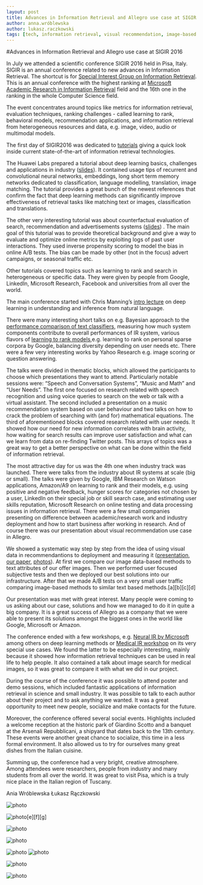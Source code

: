 ```yaml
---
layout: post
title: Advances in Information Retrieval and Allegro use case at SIGIR 2016
author: anna.wróblewska
author: lukasz.raczkowski
tags: [tech, information retrieval, visual recommendation, image-based data, metrics, conference]
---
```

#Advances in Information Retrieval and Allegro use case at SIGIR 2016


In July we attended a scientific conference SIGIR 2016 held in Pisa, Italy. SIGIR is an annual conference related to new advances in Information Retrieval. The shortcut is for [Special Interest Group on Information Retrieval](http://sigir.org/sigir2016/). This is an annual conference with the highest ranking at [Microsoft Academic Research in Information Retrieval](http://academic.research.microsoft.com/RankList?entitytype=3&topDomainID=2&subDomainID=8&last=0&start=1&end=100) field and the 16th one in the ranking in the whole Computer Science field.


The event concentrates around topics like metrics for information retrieval, evaluation techniques, ranking challenges - called learning to rank, behavioral models, recommendation applications, and information retrieval from heterogeneous resources and data, e.g. image, video, audio or multimodal models.


The first day of SIGIR2016 was dedicated to [tutorials](http://sigir.org/sigir2016/tutorials/) giving a quick look inside  current state-of-the-art of information retrieval technologies. 


The Huawei Labs prepared a tutorial about deep learning basics, challenges and applications in industry ([slides](http://www.hangli-hl.com/uploads/3/4/4/6/34465961/deep_learning_for_information_retrieval.pdf)).
It contained usage tips of recurrent and convolutional neural networks, embeddings, long short term memory networks dedicated to classification, language modelling, translation, image matching. The tutorial provides a great bunch of the newest references that confirm the fact that deep learning methods can significantly improve effectiveness of retrieval tasks like matching text or images, classification and translations.


The other very interesting tutorial was about counterfactual evaluation of search, recommendation and advertisements systems ([slides](http://www.cs.cornell.edu/~adith/CfactSIGIR2016/)) . The main goal of this tutorial was to provide theoretical background and give a way to evaluate and optimize online metrics by exploiting logs of past user interactions. They used inverse propensity scoring to model the bias in online A/B tests. The bias can be made by other (not in the focus) advert campaigns, or seasonal traffic etc.


Other tutorials covered topics such as learning to rank and search in heterogeneous or specific data. They were given by people from Google, LinkedIn, Microsoft Research, Facebook and universities from all over the world.


The main conference started with Chris Manning’s [intro lecture](http://nlp.stanford.edu/~manning/talks/SIGIR2016-Deep-Learning-NLI.pdf "SIGIR 2016 intro lecture") on deep learning in understanding and inference from natural language.   


There were many interesting short talks on e.g. Bayesian approach to the [performance comparison of text classifiers](http://gridofpoints.dei.unipd.it/),  measuring how much system components contribute to overall performances of IR system, various flavors of [learning to rank models](https://sourceforge.net/p/lemur/wiki/RankLib/),e.g. learning to rank on personal sparse corpora by Google, balancing diversity depending on user needs etc. There were a few very interesting works by Yahoo Research e.g. image scoring or question answering.


The talks were divided in thematic blocks, which allowed the participants to choose which presentations they want to attend. Particularly notable sessions were: “Speech and Conversation Systems”, “Music and Math” and “User Needs”. The first one focused on research related with speech recognition and using voice queries to search on the web or talk with a virtual assistant. The second included a presentation on a music recommendation system based on user behaviour and two talks on how to crack the problem of searching with (and for) mathematical equations. The third of aforementioned blocks covered research related with user needs. It showed how our need for new information correlates with brain activity, how waiting for search results can improve user satisfaction and what can we learn from data on re-finding Twitter posts. This arrays of topics was a great way to get a better perspective on what can be done within the field of information retrieval.


The most attractive day for us was the 4th one when industry track was launched. There were  talks from the industry about IR systems at scale (big or small). The talks were given by Google, IBM Research on Watson applications, Amazon/A9 on learning to rank and their models, e.g. using positive and negative feedback, hunger scores for categories not chosen by a user, LinkedIn on their special job or skill search case, and estimating user skills reputation, Microsoft Research on online testing and data processing issues in information retrieval. There were a few small companies presenting on difference between academic/research work and industry deployment and how to start business after working in research. And of course there was our presentation about visual recommendation use case in Allegro. 


We showed a systematic way step by step from the idea of using visual data in recommendantions to deployment and measuring it ([presentation](http://staff.ii.pw.edu.pl/~awroblew/Publikacje/seminaria/Wroblewska_Raczkowski_SIGIR2016.pdf), [our paper]( http://dl.acm.org/citation.cfm?id=2926722&CFID=560372954&CFTOKEN=77451234), [photos](https://m.flickr.com/#/photos/124835839@N03/28169044890/ )). At first we compare our image data-based methods to text attributes of our offer images. Then we performed user focused subjective tests and then we deployed our best solutions into our infrastructure.  After that we made A/B tests on a very small user traffic comparing image-based methods to similar text based methods.[a][b][c][d]


Our presentation was met with great interest. Many people were coming to us asking about our case, solutions and how we managed to do it in quite a big company. It is a great success of Allegro as a company that we were able to present its solutions amongst the biggest ones in the world like Google, Microsoft or Amazon.


The conference ended with a few workshops, e.g. [Neural IR by Microsoft](https://www.microsoft.com/en-us/research/event/neuir2016/) among others on deep learning methods or [Medical IR workshop](http://medir2016.imag.fr/programme.html) on its very special use cases. We found the latter to be especially interesting, mainly because it showed how information retrieval techniques can be used in real life to help people. It also contained a talk about image search for medical images, so it was great to compare it with what we did in our project.


During the course of the conference it was possible to attend poster and demo sessions, which included fantastic applications of information retrieval in science and small industry. It was possible to talk to each author about their project and to ask anything we wanted. It was a great opportunity to meet new people, socialize and make contacts for the future.


Moreover, the conference offered several social events. Highlights included a welcome reception at the historic park of Giardino Scotto and a banquet at the Arsenali Repubblicani, a shipyard that dates back to the 13th century. These events were another great chance to socialize, this time in a less formal environment. It also allowed us to try for ourselves many great dishes from the Italian cuisine.


Summing up, the conference had a very bright, creative atmosphere. Among attendees were researchers, people from industry and many students from all over the world. It was great to visit Pisa, which is a truly nice place in the Italian region of Tuscany. 


Ania Wróblewska
Łukasz Rączkowski


![photo](https://farm9.staticflickr.com/8676/27835837403_6158e920c2_k.jpg)


![photo](https://farm9.staticflickr.com/8884/28169044890_7b4b78a60b_k.jpg)[e][f][g]


![photo](http://i.imgur.com/fgowGkN.jpg)


![photo](http://i.imgur.com/Lcw2e1E.jpg)


![photo](http://i.imgur.com/FcYrOIq.jpg)
![photo](http://i.imgur.com/HpUnVLI.jpg)


![photo](http://i.imgur.com/HaDnNcT.jpg)


![photo](http://i.imgur.com/Dw56VLs.jpg)
